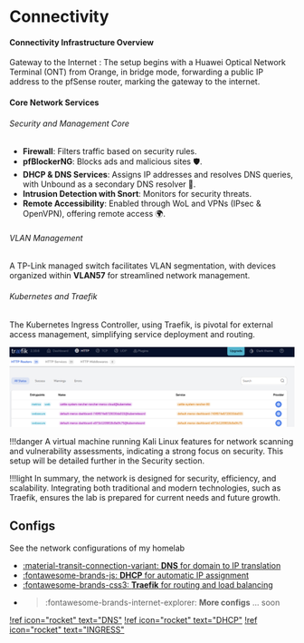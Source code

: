 # Connectivity

#### Connectivity Infrastructure Overview

Gateway to the Internet : The setup begins with a Huawei Optical Network Terminal (ONT) from Orange, in bridge mode, forwarding a public IP address to the pfSense router, marking the gateway to the internet.


#### Core Network Services


###### Security and Management Core


-    **Firewall**: Filters traffic based on security rules.
-    **pfBlockerNG**: Blocks ads and malicious sites 🛡️.
-    **DHCP & DNS Services**: Assigns IP addresses and resolves DNS queries, with Unbound as a secondary DNS resolver 🔄.
-    **Intrusion Detection with Snort**: Monitors for security threats.
-    **Remote Accessibility**: Enabled through WoL and VPNs (IPsec & OpenVPN), offering remote access 🌍.

###### VLAN Management
A TP-Link managed switch facilitates VLAN segmentation, with devices organized within **VLAN57** for streamlined network management.


###### Kubernetes and Traefik 

The Kubernetes Ingress Controller, using Traefik, is pivotal for external access management, simplifying service deployment and routing.

![Traefik](/images/content/traefik2.png "Traefik")

!!!danger 
    A virtual machine running Kali Linux features for network scanning and vulnerability assessments, indicating a strong focus on security. This setup will be detailed further in the Security section.

!!!light 
    In summary, the network is designed for security, efficiency, and scalability. Integrating both traditional and modern technologies, such as Traefik, ensures the lab is prepared for current needs and future growth.




## Configs
See the network configurations of my homelab

<div class="grid cards" markdown>

- <a href="https://google.ro">:material-transit-connection-variant: __DNS__ for domain to IP translation</a>
- <a href="">:fontawesome-brands-js: __DHCP__  for automatic IP assignment</a>
- <a href="">:fontawesome-brands-css3: __Traefik__ for routing and load balancing</a>
- > :fontawesome-brands-internet-explorer: __More configs__ ... soon

</div>

[!ref icon="rocket" text="DNS"](/resources/networking/configs/dns/)
[!ref icon="rocket" text="DHCP"](resources/networking/configs/dhcp/)
[!ref icon="rocket" text="INGRESS"](/resources/containerization/2.kubernetes/2.2-ingress/traefik/)
